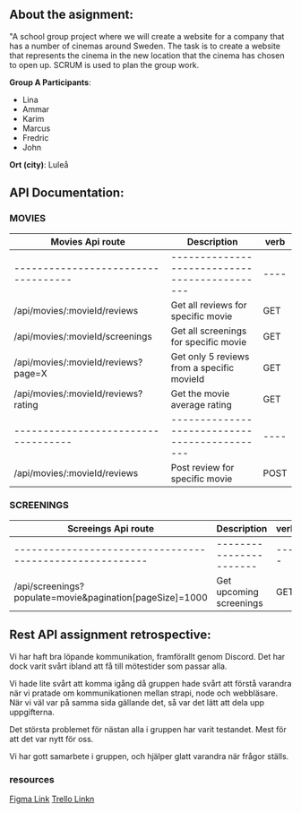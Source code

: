 ## About the asignment:

"A school group project where we will create a website for a company that has a number of cinemas around Sweden.
The task is to create a website that represents the cinema in the new location that the cinema has chosen to open up.
SCRUM is used to plan the group work.

**Group A Participants**:
- Lina
- Ammar
- Karim
- Marcus
- Fredric
- John

**Ort (city)**: Luleå

## API Documentation:

### MOVIES

| **Movies** Api route | Description | verb |
| ----------------------------------- | --------------------------------------------- | ---- |
| ----------------------------------- | --------------------------------------------- | ---- |
| /api/movies/:movieId/reviews | Get all reviews for specific movie | GET |
| /api/movies/:movieId/screenings | Get all screenings for specific movie | GET |
| /api/movies/:movieId/reviews?page=X | Get  only 5 reviews from a specific movieId | GET |
| /api/movies/:movieId/reviews?rating | Get the movie average rating | GET |
| ----------------------------------- | --------------------------------------------- | ---- |
| /api/movies/:movieId/reviews | Post review for specific movie| POST |

### SCREENINGS

| **Screeings** Api route | Description | verb |
| -------------------------------------------------------- | ----------------------- | ---- |
| -------------------------------------------------------- | ----------------------- | ---- |
| /api/screenings?populate=movie&pagination[pageSize]=1000 | Get upcoming screenings | GET |


## Rest API assignment retrospective:

Vi har haft bra löpande kommunikation, framförallt genom Discord.
Det har dock varit svårt ibland att få till mötestider som passar alla.

Vi hade lite svårt att komma igång då gruppen hade svårt att förstå varandra när vi pratade om kommunikationen mellan strapi, node och webbläsare.
När vi väl var på samma sida gällande det, så var det lätt att dela upp uppgifterna.

Det största problemet för nästan alla i gruppen har varit testandet. Mest för att det var nytt för oss.

Vi har gott samarbete i gruppen, och hjälper glatt varandra när frågor ställs.


### resources
[Figma Link](https://www.figma.com/file/hwAMfoHaiLQgxCkEvLuuoA/KinoRestUppgift?node-id=0%3A1)
[Trello Linkn](https://trello.com/b/63vmxs4r/kanban-kino)

